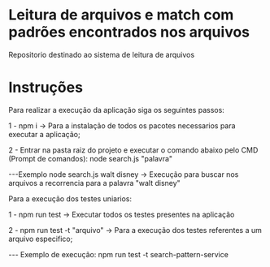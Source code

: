 # Leitura de arquivos e match com padrões encontrados nos arquivos

Repositorio destinado ao sistema de leitura de arquivos

# Instruções

Para realizar a execução da aplicação siga os seguintes passos:

1 - npm i -> Para a instalação de todos os pacotes necessarios para executar a aplicação;

2 - Entrar na pasta raiz do projeto e executar o comando abaixo pelo CMD (Prompt de comandos):
 node search.js "palavra" 

---Exemplo
 node search.js walt disney -> Execução para buscar nos arquivos a recorrencia para a palavra "walt disney"


Para a execução dos testes uniarios:

1 - npm run test -> Executar todos os testes presentes na aplicação

2 - npm run test -t "arquivo" -> Para a execução dos testes referentes a um arquivo especifico;

--- Exemplo de execução:
npm run test -t search-pattern-service


